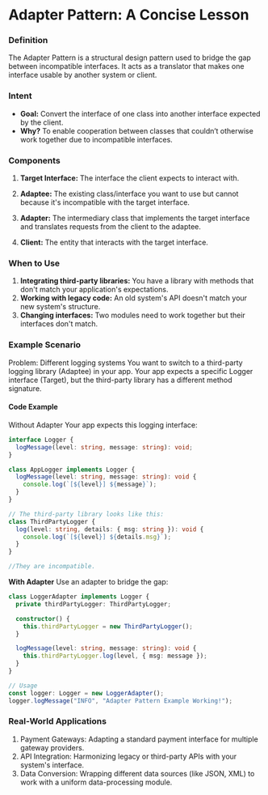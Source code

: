 # Adapter Pattern: A Concise Lesson

### Definition

The Adapter Pattern is a structural design pattern used to bridge the gap between incompatible interfaces. It acts as a translator that makes one interface usable by another system or client.



### Intent

- **Goal:** Convert the interface of one class into another interface expected by the client.
- **Why?** To enable cooperation between classes that couldn’t otherwise work together due to incompatible interfaces.



### Components

1. **Target Interface:** The interface the client expects to interact with.

2. **Adaptee:** The existing class/interface you want to use but cannot because it's incompatible with the target interface.

3. **Adapter:** The intermediary class that implements the target interface and translates requests from the client to the adaptee.

4. **Client:** The entity that interacts with the target interface.



### When to Use

1. **Integrating third-party libraries:** You have a library with methods that don't match your application's expectations.
2. **Working with legacy code:** An old system's API doesn't match your new system's structure.
3. **Changing interfaces:** Two modules need to work together but their interfaces don't match.



### Example Scenario

Problem: Different logging systems
You want to switch to a third-party logging library (Adaptee) in your app. Your app expects a specific Logger interface (Target), but the third-party library has a different method signature.

#### Code Example

Without Adapter
Your app expects this logging interface:

```ts
interface Logger {
  logMessage(level: string, message: string): void;
}

class AppLogger implements Logger {
  logMessage(level: string, message: string): void {
    console.log(`[${level}] ${message}`);
  }
}

// The third-party library looks like this:
class ThirdPartyLogger {
  log(level: string, details: { msg: string }): void {
    console.log(`[${level}] ${details.msg}`);
  }
}

//They are incompatible.
```

**With Adapter**
Use an adapter to bridge the gap:

```ts
class LoggerAdapter implements Logger {
  private thirdPartyLogger: ThirdPartyLogger;

  constructor() {
    this.thirdPartyLogger = new ThirdPartyLogger();
  }

  logMessage(level: string, message: string): void {
    this.thirdPartyLogger.log(level, { msg: message });
  }
}

// Usage
const logger: Logger = new LoggerAdapter();
logger.logMessage("INFO", "Adapter Pattern Example Working!");
```



### Real-World Applications

1. Payment Gateways: Adapting a standard payment interface for multiple gateway providers.
2. API Integration: Harmonizing legacy or third-party APIs with your system's interface.
3. Data Conversion: Wrapping different data sources (like JSON, XML) to work with a uniform data-processing module.
